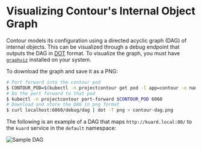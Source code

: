 # Visualizing Contour's Internal Object Graph

Contour models its configuration using a directed acyclic graph (DAG) of internal objects.
This can be visualized through a debug endpoint that outputs the DAG in [DOT][2] format.
To visualize the graph, you must have [`graphviz`][3] installed on your system.

To download the graph and save it as a PNG:

```bash
# Port forward into the contour pod
$ CONTOUR_POD=$(kubectl -n projectcontour get pod -l app=contour -o name | head -1)
# Do the port forward to that pod
$ kubectl -n projectcontour port-forward $CONTOUR_POD 6060
# Download and store the DAG in png format
$ curl localhost:6060/debug/dag | dot -T png > contour-dag.png
```

The following is an example of a DAG that maps `http://kuard.local:80/` to the
`kuard` service in the `default` namespace:

![Sample DAG][4]

[2]: https://en.wikipedia.org/wiki/DOT
[3]: https://graphviz.gitlab.io/
[4]: /img/kuard-dag.png
